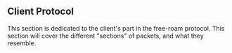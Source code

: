 ## Client Protocol

This section is dedicated to the client's part in the free-roam protocol. This section will cover the different "sections" of packets, and what they resemble. 
